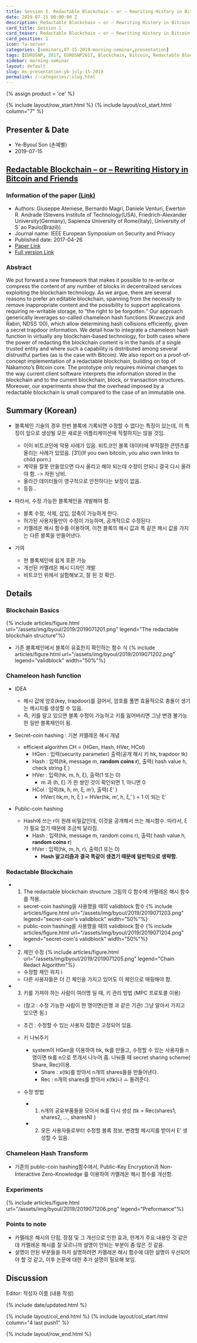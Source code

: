 ```yaml
---
title: Session 1. Redactable Blockchain – or – Rewriting History in Bitcoin and Friends
date: 2019-07-15 00:00:00 Z
description: Redactable Blockchain – or – Rewriting History in Bitcoin and Friends
card_title: Session 1
card_teaser: Redactable Blockchain – or – Rewriting History in Bitcoin and Friends
card_position: 1
icon: fa-server
categories: [seminars,07-15-2019-morning-seminar,presentation]
tags: [EUROSNP, 2017, EUROSNP2017, Blockchain, Bitcoin, Redactable Blockchain, Chameleon hash]
sidebar: morning-seminar
layout: default
slug: ms-presentation-yb-july-15-2019
permalink: /:categories/:slug.html
---
```


{% assign product = 'ce' %}

{% include layout/row_start.html %}
{% include layout/col_start.html column="7" %}

## Presenter & Date
+ Ye-Byoul Son (손예별)
+ 2019-07-15

## [Redactable Blockchain – or – Rewriting History in Bitcoin and Friends](https://inhaucs.github.io/seminars/07-15-2019-morning-seminar/presentation/ms-presentation-yb-july-15-2019.html)

### Information of the paper [(Link)](https://ieeexplore.ieee.org/document/7961975)
+ Authors: Giuseppe Ateniese, Bernardo Magri, Daniele Venturi, Ewerton R. Andrade 
(Stevens Institute of Technology(USA), Friedrich-Alexander University(Germany), Sapienza University of Rome(Italy), University of S˜ao Paulo(Brazil))
+ Journal name: IEEE European Symposium on Security and Privacy
+ Published date: 2017-04-26
+ [Paper Link](https://ieeexplore.ieee.org/stamp/stamp.jsp?tp=&arnumber=7961975)
+ [Full version Link](https://eprint.iacr.org/2016/757.pdf)

### Abstract
We put forward a new framework that makes it possible to re-write or compress the content of any number of blocks in decentralized services exploiting the blockchain technology. As we argue, there are several reasons to prefer an editable blockchain, spanning from the necessity to remove inappropriate content and the possibility to support applications requiring re-writable storage, to “the right to be forgotten.” 
Our approach generically leverages so-called chameleon hash functions (Krawczyk and Rabin, NDSS ’00), which allow determining hash collisions efficiently, given a secret trapdoor information. We detail how to integrate a chameleon hash function in virtually any blockchain-based technology, for both cases where the power of redacting the blockchain content is in the hands of a single trusted entity and where such a capability is distributed among several distrustful parties (as is the case with Bitcoin). 
We also report on a proof-of-concept implementation of a redactable blockchain, building on top of Nakamoto’s Bitcoin core. The prototype only requires minimal changes to the way current client software interprets the information stored in the blockchain and to the current blockchain, block, or transaction structures. Moreover, our experiments show that the overhead imposed by a redactable blockchain is small compared to the case of an immutable one.

 
## Summary (Korean)
+ 블록체인 기술의 경우 한번 블록에 기록되면 수정할 수 없다는 특징이 있는데, 이 특징이 앞으로 생성될 모든 새로운 어플리케이션에 적절하지는 않을 것임.
  + 이미 비트코인에 악용 사례가 있음. 비트코인 블록 데이터에 부적절한 콘텐츠를 올리는 사례가 있었음. [31](If you own bitcoin, you also own links to child porn.)
  + 계약을 잘못 만들었으면 다시 올리고 해야 되는데 수정이 안되니 결국 다시 올려야 함. -> 자원 낭비.
  + 올라간 데이터들이 영구적으로 안전하다는 보장이 없음.
  + 등등..

+ 따라서, 수정 가능한 블록체인을 개발해야 함.
  + 블록 수정, 삭제, 삽입, 압축이 가능하게 한다.
  + 허가된 사용자들만이 수정이 가능하며, 공개적으로 수정된다.
  + 카멜레온 해시 함수를 이용하여, 이전 블록의 해시 값과 똑 같은 해시 값을 가지는 다른 블록을 만들어낸다.

+ 기여
  + 현 블록체인에 쉽게 호환 가능
  + 개선된 카멜레온 해시 디자인 개발
  + 비트코인 위에서 실험해보고, 잘 된 것 확인.



## Details
### Blockchain Basics
{% include articles/figure.html url="/assets/img/byoul/2019/2019071201.png" legend="The redactable blockchain structure"%}

+ 기존 블록체인에서 블록이 유효한지 확인하는 함수 식
{% include articles/figure.html url="/assets/img/byoul/2019/2019071202.png" legend="validblock" width="50%"%}

### Chameleon hash function
+ IDEA 
  + 해시 값에 암호(key, trapdoor)를 걸어서, 암호를 풀면 효율적으로 충돌이 생기는 메시지를 생성할 수 있음. 
  + 즉, 키를 알고 있으면 블록 수정이 가능하고 키를 잃어버리면 그냥 변경 불가능한 일반 블록체인이 됨.

+ Secret-coin hashing : 기본 카멜레온 해시 개념
  + efficient algorithm CH = (HGen, Hash, HVer, HCol)
    + HGen : 입력(security parameter) 출력(공개 해시 키 hk, trapdoor tk)
    + Hash : 입력(hk, message m, **random coins r**), 출력( hash value h, check string ξ )
    + HVer : 입력(hk, m, h, ξ), 출력(1 또는 0)
      + m 과 (h, ξ) 가 한 쌍인 것이 확인되면 1, 아니면 0
    + HCol : 입력(tk, h, m, ξ, m’), 출력( ξ’ )
      + HVer( hk,m, h, ξ ) = HVer(hk, m’, h, ξ,’ ) = 1 이 되는 ξ’

+ Public-coin hashing
  + Hash에 쓰는 r이 원래 비밀값인데, 이것을 공개해서 쓰는 해시함수. 따라서, ξ가 필요 없기 때문에 조금씩 달라짐.
    + Hash : 입력(hk, message m, random coins r), 출력( hash value h, **random coins r**)
    + HVer : 입력(hk, m, h, r), 출력(1 또는 0)
      + **Hash 알고리즘과 결국 똑같이 생겼기 때문에 일반적으로 생략함.**


### Redactable Blockchain
+ 1) The redactable blockchain structure 그림의 G 함수에 카멜레온 해시 함수를 적용.
  + secret-coin hashing을 사용했을 때의 validblock 함수
  {% include articles/figure.html url="/assets/img/byoul/2019/2019071203.png" legend="secret-coin's validblock" width="50%"%}
  + public-coin hashing을 사용했을 때의 validblock 함수
  {% include articles/figure.html url="/assets/img/byoul/2019/2019071204.png" legend="secret-coin's validblock" width="50%"%}
  
+ 2) 체인 수정
{% include articles/figure.html url="/assets/img/byoul/2019/2019071205.png" legend="Chain Redact Algorithm"%}
  + 수정할 체인 위치 i
  + 다른 사용자들은 더 긴 체인을 가지고 있어도 이 체인으로 매핑해야 함.
  
+ 3) 키를 가져야 하는 사람이 여러명 일 때, 키 관리 방법 (MPC 프로토콜 이용)
  + (참고 : 수정 가능한 사람이 한 명이면(은행 과 같은 기관) 그냥 알아서 가지고 있으면 됨.)
  + 조건 : 수정할 수 있는 사용자 집합은 고정되어 있음.
  + 키 나눠주기
    + system이 HGen을 이용하여 hk, tk를 만들고, 수정할 수 있는 사용자들 n명이면 tk를 n으로 쪼개서 나누어 줌. 나눠줄 때 secret sharing scheme( Share, Rec)이용.
      + Share : x(tk)를 받아서 n개의 shares들을 만들어낸다.
      + Rec : n개의 shares를 받아서 x(tk)나 ㅗ 돌려준다.

  + 수정 방법
    + 1) n개의 공유부품들을 모아서 tk를 다시 생성 (tk = Rec(shares1, shares2, ..., sharesN) )
    + 2) 모든 사용자들로부터 수정할 블록 정보, 변경할 메시지를 받아서 E’ 생성할 수 있음.
    
### Chameleon Hash Transform
+ 기존의 public-coin hashing함수에서, Public-Key Encryption과 Non-Interactive Zero-Knowledge 를 이용하여 카멜레온 해시 함수를 개선함.


### Experiments
{% include articles/figure.html url="/assets/img/byoul/2019/2019071206.png" legend="Preformance"%}


### Points to note
+ 카멜레온 해시의 단점, 장점 및 그 개선으로 인한 효과, 한계가 주요 내용인 것 같은데 카멜레온 해시를 잘 모르니까 설명이 안되는 부분이 좀 많은 것 같음.
+ 설명이 안된 부분들을 마저 설명하려면 카멜레온 해시 함수에 대한 설명이 우선되어야 할 것 같고, 이후 논문에 대한 추가 설명이 필요해 보임.

## Discussion
Editor: 작성자 이름
(내용 작성)


{% include date/updated.html %}

{% include layout/col_end.html %}
{% include layout/col_start.html column="4 last push1" %}

{% include layout/row_end.html %}
